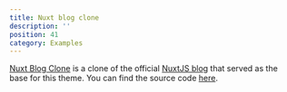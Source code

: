 ```yaml
---
title: Nuxt blog clone
description: ''
position: 41
category: Examples
---
```


[Nuxt Blog Clone](https://nuxt-blog-clone.vercel.app) is a clone of the official [NuxtJS blog](https://nuxtjs.org/blog/) that served as the base for this theme. You can find the source code [here](https://github.com/jsilva-pt/nuxt-content-theme-blog/tree/main/examples/nuxt-blog-clone).